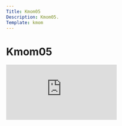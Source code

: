 ```yaml
---
Title: Kmom05
Description: Kmom05.
Template: kmom
---
```


Kmom05
==========================

<div class="embed-container">
    <iframe src="https://www.youtube.com/embed/Cy8_gFPzS7U" frameborder="0" allowfullscreen></iframe>
</div>

<!-- <iframe width="560" height="315" src="https://www.youtube.com/embed/Cy8_gFPzS7U" frameborder="0" allow="accelerometer; autoplay; clipboard-write; encrypted-media; gyroscope; picture-in-picture" allowfullscreen></iframe> -->
